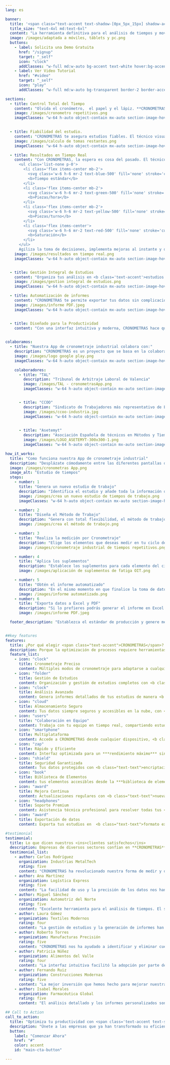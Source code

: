 ```yaml
---
lang: es

banner:
  title: '<span class="text-accent text-shadow-[0px_5px_15px] shadow-accent/10">CRONOMETRAS</span>: Optimiza tu <span class="text-secondary">Productividad</span>'
  title_size: "text-4xl md:text-6xl"
  content: "La herramienta definitiva para el análisis de tiempos y movimientos. Optimiza tus procesos, reduce costos y maximiza la eficiencia como nunca antes.<p>Descubre la <b>App de cronometraje industrial</b> que te ayudará a mejorar tu productividad y optimizar tus procesos.</p>"
  image: /images/adaptada a móviles, táblets y pc.png
  buttons:
    - label: Solicita una Demo Gratuita
      href: "/signup"
      target: "_self"
      icon: "clock"
      addClasses: "w-full md:w-auto bg-accent text-white hover:bg-accent/90 dark:border-white/10 dark:border mb-4 md:mb-0 md:mr-4"
    - label: Ver Video Tutorial
      href: "#video"
      target: "_self"
      icon: "play"
      addClasses: "w-full md:w-auto bg-transparent border-2 border-accent text-accent hover:bg-accent hover:text-white transition-colors"

sections:
  - title: Control Total del Tiempo
    content: "Olvida el cronómetro,  el papel y el lápiz. **CRONOMETRAS automatiza la medición del tiempo**, desde el cronometraje básico hasta la captura de secuencias complejas de elementos. Nuestra app te guía paso a paso, <b class='text-secondary'>cambiando automáticamente entre elementos</b> para que el analista solo se concentre en lo importante: observar y registrar.***Ahorra tiempo, reduce errores y obtén datos más precisos sin esfuerzo***"
    image: /images/cronometro repetitivos.png
    imageClasses: "w-64 h-auto object-contain mx-auto section-image-hover"

     
  - title: Fiabilidad del estudio.
    content: "CRONOMETRAS te asegura estudios fiables. El técnico visualiza en tiempo real las tomas necesarias para alcanzar una fiabilidad del <b class='text-secondary'>95%</b> en el tiempo estándar. Este cálculo se basa en el <b class='text-secondary'>método estadístico</b>, considerando la dispersión de los tiempos para determinar las tomas restantes. Toma decisiones con total confianza, respaldadas por datos sólidos y un rigor científico."
    image: /images/calculo de tomas restantes.png
    imageClasses: "w-64 h-auto object-contain mx-auto section-image-hover"

  - title: Resultados en Tiempo Real
    content: "Con CRONOMETRAS, la espera es cosa del pasado. El técnico obtiene el <b class='text-secondary'>tiempo estándar</b> de la tarea *al instante*, sin necesidad de análisis posteriores.  Imagina terminar un estudio y, *en ese mismo momento*, tener a tu disposición todos los datos clave, incluyendo entre otros:
      <ul class='list-none p-0'>
        <li class='flex items-center mb-2'>
          <svg class='w-6 h-6 mr-2 text-blue-500' fill='none' stroke='currentColor' viewBox='0 0 24 24' xmlns='http://www.w3.org/2000/svg'><path stroke-linecap='round' stroke-linejoin='round' stroke-width='2' d='M12 8v4l3 3m6-3a9 9 0 11-18 0 9 9 0 0118 0z'></path></svg>
          <b>Tiempo estándar</b>
        </li>
        <li class='flex items-center mb-2'>
          <svg class='w-6 h-6 mr-2 text-green-500' fill='none' stroke='currentColor' viewBox='0 0 24 24' xmlns='http://www.w3.org/2000/svg'><path stroke-linecap='round' stroke-linejoin='round' stroke-width='2' d='M11 5H6a2 2 0 00-2 2v11a2 2 0 002 2h11a2 2 0 002-2v-5m-1.414-9.414a2 2 0 112.828 2.828L11.828 15H9v-2.828l8.586-8.586z'></path></svg>
          <b>Piezas/hora</b>
        </li>
        <li class='flex items-center mb-2'>
          <svg class='w-6 h-6 mr-2 text-yellow-500' fill='none' stroke='currentColor' viewBox='0 0 24 24' xmlns='http://www.w3.org/2000/svg'><path stroke-linecap='round' stroke-linejoin='round' stroke-width='2' d='M17 9V7a2 2 0 00-2-2H5a2 2 0 00-2 2v6a2 2 0 002 2h2m2 4h10a2 2 0 002-2v-6a2 2 0 00-2-2H9a2 2 0 00-2 2v6a2 2 0 002 2zm7-5a2 2 0 11-4 0 2 2 0 014 0z'></path></svg>
          <b>Piezas/turno</b>
        </li>
        <li class='flex items-center'>
          <svg class='w-6 h-6 mr-2 text-red-500' fill='none' stroke='currentColor' viewBox='0 0 24 24' xmlns='http://www.w3.org/2000/svg'><path stroke-linecap='round' stroke-linejoin='round' stroke-width='2' d='M13 10V3L4 14h7v7l9-11h-7z'></path></svg>
          <b>Saturación</b>
        </li>
      </ul>
      Agiliza la toma de decisiones, implementa mejoras al instante y optimiza tus procesos sin demoras."
    image: /images/resultados en tiempo real.png
    imageClasses: "w-64 h-auto object-contain mx-auto section-image-hover"


  - title: Gestión Integral de Estudios
    content: "Organiza tus análisis en <b class='text-accent'>estudios completos</b>. Define métodos, elementos y suplementos personalizados para cada proceso. Mantén todo organizado y accesible en un solo lugar."
    image: /images/gestion integral de estudios.png
    imageClasses: "w-64 h-auto object-contain mx-auto section-image-hover"

  - title: Automatización de informes
    content: "CRONOMETRAS te permite exportar tus datos sin complicaciones.  Exporta estudios en <b class='text-secondary'>Excel y PDF</b> para generar informes detallados y automatizados.  Los datos y resultados se transfieren a una hoja de cálculo, listos para usar en <b class='text-accent'>Excel</b>. <i>Disfruta de un flujo de trabajo optimizado, desde la captura de datos hasta el análisis en Excel, sin pasos manuales.</i>"
    image: /images/informe PDF.jpeg
    imageClasses: "w-64 h-auto object-contain mx-auto section-image-hover"


  - title: Diseñado para la Productividad
    content: "Con una interfaz intuitiva y moderna, CRONOMETRAS hace que el análisis de tiempos sea <b class='text-accent'>simple y eficiente</b>. Olvídate de las hojas de cálculo y de la tablilla con  el cronómetro manual y la hoja de papel y el lápiz. Optimiza tu productividad con herramientas profesionales."
    

colaboramos:
  - title: "Nuestra App de cronometraje industrial colabora con:"
    description: "CRONOMETRAS es un proyecto que se basa en la colaboración. Si te interesa participar, no dudes en contactarnos."  
    image: /images/logo google play.png
    imageClasses: "w-64 h-auto object-contain mx-auto section-image-hover"

    colaboradores:
      - title: "TAL"
        description: "Tribunal de Arbitraje Laboral de Valencia"  
        image: /images/TAL - cronometrasApp.png
        imageClasses: "w-64 h-auto object-contain mx-auto section-image-hover"


      - title: "CCOO"
        description: "Sindicato de Trabajadores más representativo de España"  
        image: /images/ccoo-industria.jpg
        imageClasses: "w-64 h-auto object-contain mx-auto section-image-hover"

        
      - title: "Asetemyt"
        description: "Asociación Española de técnicos en Métodos y Tiempos"  
        image: /images/LOGO_ASETEMYT-300x300-1.png
        imageClasses: "w-64 h-auto object-contain mx-auto section-image-hover"

how_it_works:
  title: "Como funciona nuestra App de cronometraje industrial"
  description: "Desplázate cómodamente entre las diferentes pantallas de nuestra aplicación de métodos y tiempos y accede a las funcionalidades que te ofrecemos. Cálculos automatizado, tomas restantes, suplementos ágiles y mucho más."
  image: /images/cronometras App.png
  image_alt: "Estudio de tiempos"
  steps:
    - number: 1
      title: "Genera un nuevo estudio de trabajo"
      description: "Identifica el estudio y añade toda la información que creas necesaria como el ID de la pieza, la fecha en que se realiza el estudio, le empresa donde se realiza, el trabajador al que se mide, etc. Puedes utilizar comandos de voz para agilizar la tarea."
      image: /images/crea un nuevo estudio de tiempos de trabajo.png
      imageClasses: "w-64 h-auto object-contain mx-auto section-image-hover"

    - number: 2
      title: "Diseña el Método de Trabajo"
      description: "Genera con total flexibilidad, el método de trabajo que precises, estableciendo para cada elemento del ciclo, la Descripción de la tarea a cronometrar, así como la Frecuencia o número de piezas procesadas de ese elemento, en otras opciones. Puedes utilizar comandos de voz para agilizar la tarea."
      image: /images/crea el método de trabajo.png

    - number: 3
      title: "Realiza la medición por Cronometraje"
      description: "Elige los elementos que deseas medir en tu ciclo de trabajo. Realiza un cronometraje individual de un solo elemento, tomando diferentes tomas y valorando el ritmo en cada toma. O selecciona varios elementos y realiza un crono análisis encadenado, registrando las actividades y los tiempos observados automáticamente. De este modo habrás generado el tiempo normal para cada tarea medida."
      image: /images/cronometraje industrial de tiempos repetitivos.png

    - number: 4
      title: "Aplica los suplementos"
      description: "Establece los suplementos para cada elemento del ciclo con las tablas de la OIT v4 de modo ágil y sencillo, copia los suplementos entre distintos elementos de trabajo que sean equiparables"
      image: /images/aplicación de suplementos de fatiga OIT.png

    - number: 5
      title: "Obtén el informe automatizado"
      description: "En el mismo momento en que finalice la toma de datos, tendrá disponible el resultado del estudio, no precisando el posterior trasvase de datos, cálculos y análisis de los mimos."
      image: /images/informe automatizado.png
    - number: 6
      title: "Exporta datos a Excel y PDF"
      description: "Si lo prefieres podrás generar el informe en Excel o PDF, para sentirte cómodo en un entorno de trabajo que conoces, modifica los datos o crea gráficas a partir de los mismos."
      image: /images/informe PDF.jpeg

  footer_description: "Establezca el estándar de producción y genere mejora de procesos en menor tiempo gracias a los estudios de tiempos. Potencie la gestión de la producción mediante la optimización del tiempo y las diferentes técnicas de productividad, que aplicará y medirá, comparando el registro de movimientos de diferentes normas de trabajo al usar nuestra app para desarrollar la ingeniería de métodos."


##key features
features:
  title: ¿Por qué elegir <span class="text-accent">CRONOMETRAS</span>?
  description: Porque la optimización de procesos requiere herramientas precisas y profesionales. **CRONOMETRAS te ofrece todo lo que necesitas** para mejorar la eficiencia de tu organización.
  feature_list:
    - icon: "clock"
      title: Cronometraje Preciso
      content: Múltiples modos de cronometraje para adaptarse a cualquier necesidad. <b class="text-text">Elementos simples, encadenados, frecuenciales y de Máquina</b>.
    - icon: "folder"
      title: Gestión de Estudios
      content: Organización y gestión de estudios completos con <b class="text-text">métodos de trabajo, tiempos y suplementos</b>.
    - icon: "clock"
      title: Análisis Avanzado
      content: Genera informes detallados de tus estudios de manera <b class="text-text">automática</b> para tomar decisiones informadas rapidamente.
    - icon: "cloud"
      title: Almacenamiento Seguro
      content: Tus datos siempre seguros y accesibles en la nube, con <b class="text-text">sincronización automática</b>.
    - icon: "users"
      title: "Colaboración en Equipo"
      content: Trabaja con tu equipo en tiempo real, compartiendo estudios y análisis de forma segura.
    - icon: "smartphone"
      title: Multiplataforma
      content: Accede a CRONOMETRAS desde cualquier dispositivo, <b class="text-text">siempre sincronizado</b>.
    - icon: "zap"
      title: Rápido y Eficiente
      content: Interfaz optimizada para un ***rendimiento máximo*** sin sacrificar funcionalidad.
    - icon: "shield"
      title: Seguridad Garantizada
      content: Tus datos protegidos con <b class="text-text">encriptación de nivel empresarial</b>.
    - icon: "book"
      title: Biblioteca de Elementos
      content: tus elementos accesibles desde la ***biblioteca de elementos*** desde donde podrás "montar" tus procesos para obtener tiempos estándar sin cronometrar.
    - icon: "award"
      title: Mejora Continua
      content: Actualizaciones regulares con <b class="text-text">nuevas funcionalidades y mejoras</b>.
    - icon: "headphones"
      title: Soporte Premium
      content: Asistencia técnica profesional para resolver todas tus <b class="text-text">dudas y necesidades</b>.
    - icon: "award"
      title: Exportación de datos
      content: Exporta tus estudios en  <b class="text-text">formato excel y pdf</b>. Comparte estudios en formato **json**

#testimonial
testimonial:
  title: Lo que dicen nuestros <ins>clientes satisfechos</ins>
  description: Empresas de diversos sectores confían en **CRONOMETRAS** para optimizar sus procesos
  testimonial_list:
    - author: Carlos Rodríguez
      organization: Industrias MetalTech
      rating: five
      content: "CRONOMETRAS ha revolucionado nuestra forma de medir y optimizar procesos. Hemos reducido los tiempos de producción en un <b class='text-accent'>25%</b>."
    - author: Ana Martínez
      organization: Logística Express
      rating: five
      content: "La facilidad de uso y la precisión de los datos nos han permitido mejorar significativamente nuestra eficiencia operativa."
    - author: Miguel Sánchez
      organization: Automotriz del Norte
      rating: five
      content: "Excelente herramienta para el análisis de tiempos. El soporte técnico es excepcional."
    - author: Laura Gómez
      organization: Textiles Modernos
      rating: four
      content: "La gestión de estudios y la generación de informes han simplificado enormemente nuestro trabajo diario."
    - author: Roberto Torres
      organization: Manufacturas Precisión
      rating: five
      content: "CRONOMETRAS nos ha ayudado a identificar y eliminar cuellos de botella que ni siquiera sabíamos que existían."
    - author: Patricia Núñez
      organization: Alimentos del Valle
      rating: four
      content: "La interfaz intuitiva facilitó la adopción por parte de todo nuestro equipo. Resultados inmediatos."
    - author: Fernando Ruiz
      organization: Construcciones Modernas
      rating: five
      content: "La mejor inversión que hemos hecho para mejorar nuestra productividad. Altamente recomendado."
    - author: Isabel Morales
      organization: Farmacéutica Global
      rating: five
      content: "El análisis detallado y los informes personalizados son exactamente lo que necesitábamos."

## Call to Action
call_to_action:
  title: "Optimiza tu productividad con <span class='text-accent text-shadow-[0px_5px_15px]'>CRONOMETRAS</span>"
  description: "Únete a las empresas que ya han transformado su eficiencia operativa. **Descubre el poder de la optimización basada en datos.**"
  button: 
    label: "Comenzar Ahora"
    href: "#"
    color: accent
    id: "main-cta-button"

---
```

